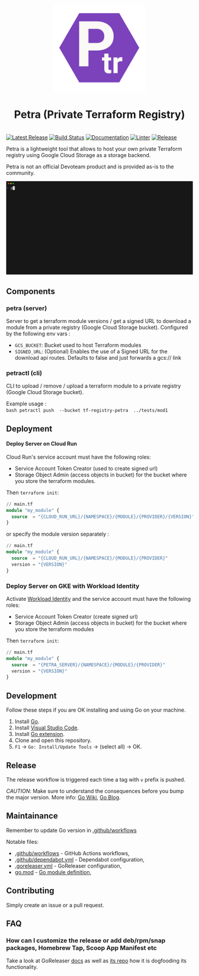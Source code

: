 <div align="center">
  <img src="docs/assets/logo.png" width="250" >
  <h1>Petra (Private Terraform Registry)</h1>
</div>

<p>
  <br>
  <a href="https://github.com/devoteamgcloud/petra/releases"><img src="https://img.shields.io/github/release/devoteamgcloud/petra.svg" alt="Latest Release"></a>
  <a href="https://github.com/devoteamgcloud/petra/actions"><img src="https://github.com/devoteamgcloud/petra/workflows/qa/badge.svg" alt="Build Status"></a>
  <a href="https://github.com/devoteamgcloud/petra/actions"><img src="https://github.com/devoteamgcloud/petra/workflows/doc/badge.svg" alt="Documentation"></a>
  <a href="https://github.com/devoteamgcloud/petra/actions"><img src="https://github.com/devoteamgcloud/petra/workflows/golangci-lint/badge.svg" alt="Linter"></a>
  <a href="https://github.com/devoteamgcloud/petra/actions"><img src="https://github.com/devoteamgcloud/petra/workflows/goreleaser/badge.svg" alt="Release"></a>
</p>

Petra is a lightweight tool that allows to host your own private Terraform registry using Google Cloud Storage as a storage backend.

Petra is not an official Devoteam product and is provided as-is to the community.

<img alt="Welcome to VHS" src="./docs/assets//petractl.gif" width="600" />


## Components

### petra (server)
Server to get a terraform module versions / get a signed URL to download a module from a private registry (Google Cloud Storage bucket). 
Configured by the following env vars :  
  - `GCS_BUCKET`: Bucket used to host Terraform modules  
  - `SIGNED_URL`: (Optional) Enables the use of a Signed URL for the download api routes. Defaults to false and just forwards a gcs:// link

### petractl (cli)

CLI to upload / remove / upload a terraform module to a private registry (Google Cloud Storage bucket).
  
Example usage :  
    ```bash
    petractl push  --bucket tf-registry-petra  ../tests/mod1
    ```


## Deployment
#### Deploy Server on Cloud Run

Cloud Run's service account must have the following roles:

- Service Account Token Creator (used to create signed url)
- Storage Object Admin (access objects in bucket) for the bucket where you store the terraform modules.

Then `terraform init`:

```terraform
// main.tf
module "my_module" {
  source  = "{CLOUD_RUN_URL}/{NAMESPACE}/{MODULE}/{PROVIDER}/{VERSION}"
}
```

or specify the module version separately :

```terraform
// main.tf
module "my_module" {
  source  = "{CLOUD_RUN_URL}/{NAMESPACE}/{MODULE}/{PROVIDER}"
  version = "{VERSION}"
}
```

### Deploy Server on GKE with Workload Identity

Activate [Workload Identity](https://cloud.google.com/kubernetes-engine/docs/how-to/workload-identity) and the service account must have the following roles:

- Service Account Token Creator (create signed url)
- Storage Object Admin (access objects in bucket) for the bucket where you store the terraform modules

Then `terraform init`:

```terraform
// main.tf
module "my_module" {
  source  = "{PETRA_SERVER}/{NAMESPACE}/{MODULE}/{PROVIDER}"
  version = "{VERSION}"
}
```

## Development

Follow these steps if you are OK installing and using Go on your machine.

1. Install [Go](https://golang.org/doc/install).
1. Install [Visual Studio Code](https://code.visualstudio.com/).
1. Install [Go extension](https://code.visualstudio.com/docs/languages/go).
1. Clone and open this repository.
1. `F1` -> `Go: Install/Update Tools` -> (select all) -> OK.

## Release

The release workflow is triggered each time a tag with `v` prefix is pushed.

_CAUTION_: Make sure to understand the consequences before you bump the major version. More info: [Go Wiki](https://github.com/golang/go/wiki/Modules#releasing-modules-v2-or-higher), [Go Blog](https://blog.golang.org/v2-go-modules).

## Maintainance

Remember to update Go version in [.github/workflows](.github/workflows)

Notable files:

- [.github/workflows](.github/workflows) - GitHub Actions workflows,
- [.github/dependabot.yml](.github/dependabot.yml) - Dependabot configuration,
- [.goreleaser.yml](.goreleaser.yml) - GoReleaser configuration,
- [go.mod](go.mod) - [Go module definition](https://github.com/golang/go/wiki/Modules#gomod),

## Contributing

Simply create an issue or a pull request.

## FAQ

### How can I customize the release or add deb/rpm/snap packages, Homebrew Tap, Scoop App Manifest etc

Take a look at GoReleaser [docs](https://goreleaser.com/customization/) as well as [its repo](https://github.com/goreleaser/goreleaser/) how it is dogfooding its functionality.